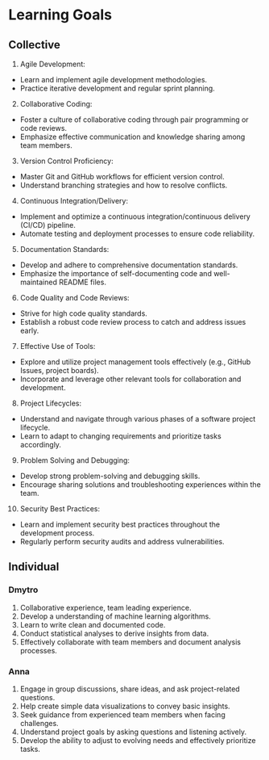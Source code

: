 # Learning Goals

## Collective

1. Agile Development:

- Learn and implement agile development methodologies.
- Practice iterative development and regular sprint planning.

2. Collaborative Coding:

- Foster a culture of collaborative coding through pair programming or code reviews.
- Emphasize effective communication and knowledge sharing among team members.

3. Version Control Proficiency:

- Master Git and GitHub workflows for efficient version control.
- Understand branching strategies and how to resolve conflicts.

4. Continuous Integration/Delivery:

- Implement and optimize a continuous integration/continuous delivery (CI/CD) pipeline.
- Automate testing and deployment processes to ensure code reliability.

5. Documentation Standards:

- Develop and adhere to comprehensive documentation standards.
- Emphasize the importance of self-documenting code and well-maintained README files.

6. Code Quality and Code Reviews:

- Strive for high code quality standards.
- Establish a robust code review process to catch and address issues early.

7. Effective Use of Tools:

- Explore and utilize project management tools effectively (e.g., GitHub Issues, project boards).
- Incorporate and leverage other relevant tools for collaboration and development.

8. Project Lifecycles:

- Understand and navigate through various phases of a software project lifecycle.
- Learn to adapt to changing requirements and prioritize tasks accordingly.

9. Problem Solving and Debugging:

- Develop strong problem-solving and debugging skills.
- Encourage sharing solutions and troubleshooting experiences within the team.

10. Security Best Practices:

- Learn and implement security best practices throughout the development process.
- Regularly perform security audits and address vulnerabilities.

## Individual

### Dmytro

1. Collaborative experience, team leading experience.
2. Develop a understanding of machine learning algorithms.
3. Learn to write clean and documented code.
4. Conduct statistical analyses to derive insights from data.
5. Effectively collaborate with team members and document analysis processes.

### Anna

1. Engage in group discussions, share ideas, and ask project-related questions.
2. Help create simple data visualizations to convey basic insights.
3. Seek guidance from experienced team members when facing challenges.
4. Understand project goals by asking questions and listening actively.
5. Develop the ability to adjust to evolving needs and effectively prioritize tasks.
